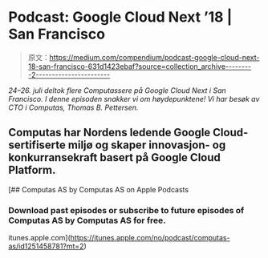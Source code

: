 # Podcast: Google Cloud Next ’18 | San Francisco

> 原文：<https://medium.com/compendium/podcast-google-cloud-next-18-san-francisco-631d1423ebaf?source=collection_archive---------2----------------------->

*24–26\. juli deltok flere Computassere på Google Cloud Next i San Francisco. I denne episoden snakker vi om høydepunktene! Vi har besøk av CTO i Computas, Thomas B. Pettersen.*

## Computas har Nordens ledende Google Cloud-sertifiserte miljø og skaper innovasjon- og konkurransekraft basert på Google Cloud Platform.

[](https://itunes.apple.com/no/podcast/computas-as/id1251458781?mt=2) [## Computas AS by Computas AS on Apple Podcasts

### Download past episodes or subscribe to future episodes of Computas AS by Computas AS for free.

itunes.apple.com](https://itunes.apple.com/no/podcast/computas-as/id1251458781?mt=2)